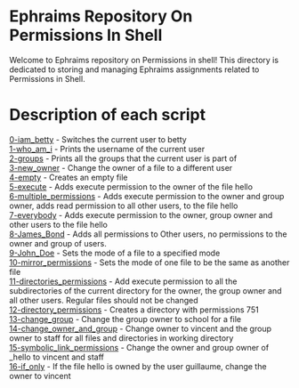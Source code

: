 # Ephraims Repository On Permissions In Shell

Welcome to Ephraims repository on Permissions in shell! This directory is dedicated to storing and managing Ephraims assignments related to Permissions in Shell.

# Description of each script

[0-iam_betty](https://github.com/ephraimm-zm/alu-shell/blob/master/permissions/0-iam_betty) - Switches the current user to betty
<br>[1-who_am_i](https://github.com/ephraimm-zm/alu-shell/blob/master/permissions/1-who_am_i) - Prints the username of the current user
<br>[2-groups](https://github.com/ephraimm-zm/alu-shell/blob/master/permissions/2-groups) - Prints all the groups that the current user is part of
<br>[3-new_owner](https://github.com/ephraimm-zm/alu-shell/blob/master/permissions/3-new_owner) - Change the owner of a file to a different user
<br>[4-empty](https://github.com/ephraimm-zm/alu-shell/blob/master/permissions/4-empty) - Creates an empty file
<br>[5-execute](https://github.com/ephraimm-zm/alu-shell/blob/master/permissions/5-execute) - Adds execute permission to the owner of the file hello
<br>[6-multiple_permissions](https://github.com/ephraimm-zm/alu-shell/blob/master/permissions/6-multiple_permissions) - Adds execute permission to the owner and group owner, adds read permission to all other users, to the file hello
<br>[7-everybody](https://github.com/ephraimm-zm/alu-shell/blob/master/permissions/7-everybody) - Adds execute permission to the owner, group owner and other users to the file hello
<br>[8-James_Bond](https://github.com/ephraimm-zm/alu-shell/blob/master/permissions/8-James_Bond) - Adds all permissions to Other users, no permissions to the owner and group of users.
<br>[9-John_Doe](https://github.com/ephraimm-zm/alu-shell/blob/master/permissions/9-John_Doe) - Sets the mode of a file to a specified mode
<br>[10-mirror_permissions](https://github.com/ephraimm-zm/alu-shell/blob/master/permissions/10-mirror_permissions) - Sets the mode of one file to be the same as another file
<br>[11-directories_permissions](https://github.com/ephraimm-zm/alu-shell/blob/master/permissions/11-directories_permissions) - Add execute permission to all the subdirectories of the current directory for the owner, the group owner and all other users. Regular files should not be changed
<br>[12-directory_permissions](https://github.com/ephraimm-zm/alu-shell/blob/master/permissions/12-directory_permissions) - Creates a directory with permissions 751
<br>[13-change_group](https://github.com/ephraimm-zm/alu-shell/blob/master/permissions/13-change_group) - Change the group owner to school for a file
<br>[14-change_owner_and_group](https://github.com/ephraimm-zm/alu-shell/blob/master/permissions/14-change_owner_and_group) - Change owner to vincent and the group owner to staff for all files and directories in working directory
<br>[15-symbolic_link_permissions](https://github.com/ephraimm-zm/alu-shell/blob/master/permissions/15-symbolic_link_permissions) - Change the owner and group owner of \_hello to vincent and staff
<br>[16-if_only](https://github.com/ephraimm-zm/alu-shell/blob/master/permissions/16-if_only) - If the file hello is owned by the user guillaume, change the owner to vincent

